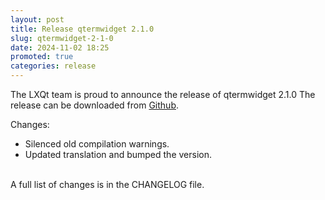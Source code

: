 ```yaml
---
layout: post
title: Release qtermwidget 2.1.0
slug: qtermwidget-2-1-0
date: 2024-11-02 18:25
promoted: true
categories: release
---
```


The LXQt team is proud to announce the release of qtermwidget 2.1.0
The release can be downloaded from [Github](https://github.com/lxqt/qtermwidget/releases).

Changes:

 * Silenced old compilation warnings.
 * Updated translation and bumped the version.

<br/>
A full list of changes is in the CHANGELOG file.
<br/>
